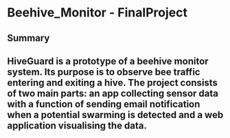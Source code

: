 <h1>Beehive_Monitor - FinalProject</h1>

<h2>Summary<h2>
<p>HiveGuard is a prototype of a beehive monitor system. Its purpose is to observe bee traffic entering and exiting a hive. The project consists of two main parts: an app collecting sensor data with a function of sending email notification when a potential swarming is detected and a web application visualising the data.</p>
